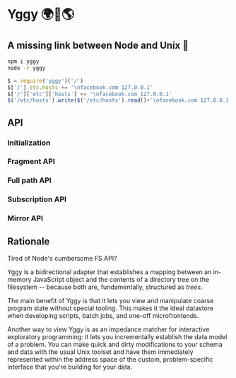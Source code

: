 # Yggy 🌍🌳🌎

## A missing link between Node and Unix 🤯

```sh
npm i yggy
node -r yggy
```

```js
$ = require('yggy')('/')
$['/'].etc.hosts += '\nfacebook.com 127.0.0.1'
$['/']['etc']['hosts'] += '\nfacebook.com 127.0.0.1'
$('/etc/hosts').write($('/etc/hosts').read()+'\nfacebook.com 127.0.0.1')
```

## API

### Initialization

### Fragment API

### Full path API

### Subscription API

### Mirror API

## Rationale

Tired of Node's cumbersome FS API?

Yggy is a bidirectional adapter that establishes a mapping
between an in-memory JavaScript object and the contents of
a directory tree on the filesystem -- because both are,
fundamentally, structured as _trees_.

The main benefit of Yggy is that it lets you view and
manipulate coarse program state without special tooling.
This makes it the ideal datastore when developing scripts,
batch jobs, and one-off microfrontends.

Another way to view Yggy is as an impedance matcher for
interactive exploratory programming: it lets you incrementally
establish the data model of a problem. You can make quick
and dirty modifications to your schema and data with the
usual Unix toolset and have them immediately represented
within the address space of the custom, problem-specific
interface that you're building for your data.
